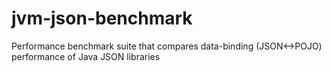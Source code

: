 jvm-json-benchmark
==================

Performance benchmark suite that compares data-binding (JSON&lt;->POJO) performance of Java JSON libraries
